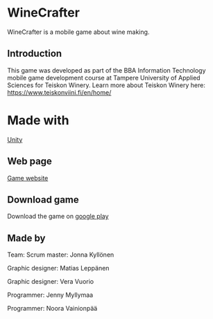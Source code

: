 # WineCrafter

WineCrafter is a mobile game about wine making.

## Introduction

This game was developed as part of the BBA Information Technology mobile game development course at Tampere University of Applied Sciences for Teiskon Winery.
Learn more about Teiskon Winery here: https://www.teiskonviini.fi/en/home/

# Made with

[Unity](https://unity.com/)

## Web page

[Game website](https://webpages.tuni.fi/22tiko3c/)


## Download game

Download the game on [google play](https://play.google.com/store/apps/details?id=com.MansePlaygrounds.WineCrafter&pli=1)

## Made by

Team:
Scrum master:
Jonna Kyllönen

Graphic designer:
Matias Leppänen

Graphic designer:
Vera Vuorio

Programmer:
Jenny Myllymaa

Programmer:
Noora Vainionpää


